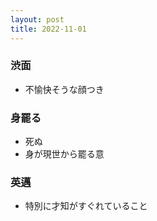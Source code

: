 ```yaml
---
layout: post
title: 2022-11-01
---
```


### 渋面
- 不愉快そうな顔つき

### 身罷る
- 死ぬ
- 身が現世から罷る意

### 英邁
- 特別に才知がすぐれていること

